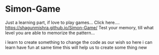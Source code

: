 # Simon-Game

Just a learning part, if love to play games...
Click here.... https://shagunmishra.github.io/Simon-Game/
Test your memory, till what level you are able to memorize the pattern...

i learn to create something to change the code as our wish
so here i can learn have fun at same time
this will help us to create some thing new
